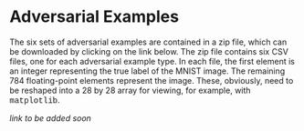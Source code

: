 # Adversarial Examples

The six sets of adversarial examples are contained in a zip file, which can be downloaded by clicking on the link below.   The zip file contains six CSV files, one for each adversarial example type.  In each file, the first element is an integer representing the true label of the MNIST image.  The remaining 784 floating-point elements represent the image.  These, obviously, need to be reshaped into a 28 by 28 array for viewing, for example, with <span style="font-family:'Courier New'">matplotlib</span>.

_link to be added soon_